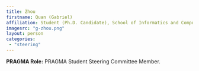 ```yaml
---
title: Zhou
firstname: Quan (Gabriel)
affiliation: Student (Ph.D. Candidate), School of Informatics and Computing, Data To Insight Center, Indiana University
imagesrc: "g-zhou.png"
layout: person
categories:
 - "steering"
---
```


**PRAGMA Role:** PRAGMA Student Steering Committee Member.


